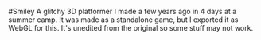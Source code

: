 #Smiley
A glitchy 3D platformer I made a few years ago in 4 days at a summer camp.
It was made as a standalone game, but I exported it as WebGL for this.
It's unedited from the original so some stuff may not work.
